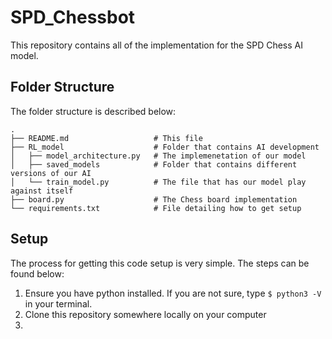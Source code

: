 # SPD_Chessbot

This repository contains all of the implementation for the SPD Chess AI model. 

## Folder Structure

The folder structure is described below:

```
.
├── README.md                   # This file
├── RL_model                    # Folder that contains AI development
│   ├── model_architecture.py   # The implemenetation of our model
│   ├── saved_models            # Folder that contains different versions of our AI
│   └── train_model.py          # The file that has our model play against itself
├── board.py                    # The Chess board implementation
└── requirements.txt            # File detailing how to get setup
```

## Setup

The process for getting this code setup is very simple. The steps can be found below:

1. Ensure you have python installed. If you are not sure, type `$ python3 -V` in your terminal.
2. Clone this repository somewhere locally on your computer
3. 

